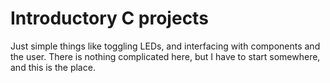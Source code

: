 # Introductory C projects

Just simple things like toggling LEDs, and interfacing with components and the user. There is nothing complicated here, but I have to start somewhere, and this is the place.

<table>
    
</table>